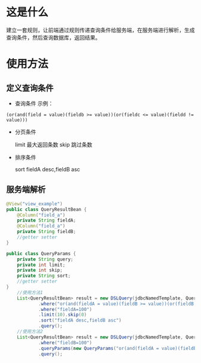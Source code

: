 # 这是什么

建立一套规则，让前端通过规则传递查询条件给服务端，在服务端进行解析，生成查询条件，然后查询数据库，返回结果。

# 使用方法

## 定义查询条件

- 查询条件 示例：

```
(or(and(field = value)(fieldb >= value))(or(fieldc <= value)(fieldd != value)))
```

- 分页条件

  limit 最大返回条数 skip 跳过条数
- 排序条件

  sort fieldA desc,fieldB asc

## 服务端解析

```java
@View("view_example")
public class QueryResultBean {
    @Column("field_a")
    private String fieldA;
    @Column("field_a")
    private String fieldB;
    //getter setter
}

public class QueryParams {
    private String query;
    private int limit;
    private int skip;
    private String sort;
    //getter setter
}
    //使用方法1
    List<QueryResultBean> result = new DSLQuery(jdbcNamedTemplate, QueryResultBean.class)
            .where("or(and(fieldA = value)(fieldB >= value))(or(fieldB <= value)(fieldB != value))")
            .where("fieldA=100")
            .limit(10).skip(0)
            .sort("fieldA desc,fieldB asc")
            .query();
    //使用方法2
    List<QueryResultBean> result = new DSLQuery(jdbcNamedTemplate, QueryResultBean.class)
            .where("fieldB=100")
            .queryParams(new QueryParams("or(and(fieldA = value)(fieldB >= value))(or(fieldB <= value)(fieldB != value))", 10, 0, "fieldA desc,fieldB asc"))
            .query();

```